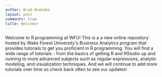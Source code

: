 ```yaml
---
author: Brad Boehmke
layout: post
comments: true
title: Welcome!
---
```


Welcome to R programming at WFU!  This is a a new online repository hosted by Wake Forest University's Business Analytics program that provides tutorials to get you proficient in R programming.  You will find a wide range of tutorials - from the basics of getting R and RStudio up and running to more advanced subjects such as regular expressions, analytic modeling, and visualization techniques.  And we will continue to add more tutorials over time so check back often to see our updates!
